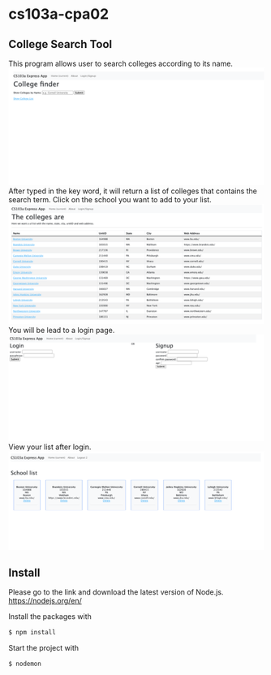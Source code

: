 # cs103a-cpa02

## College Search Tool

This program allows user to search colleges according to its name. 
<kbd><img src="https://github.com/Xinyu-Cheng/cs103a-cpa02/blob/main/media/screenshot/index.png"></kbd>
After typed in the key word, it will return a list of colleges that contains the search term. Click on the school you want to add to your list. 
<kbd><img src="https://github.com/Xinyu-Cheng/cs103a-cpa02/blob/main/media/screenshot/showSchools.png"></kbd>
You will be lead to a login page. 
<kbd><img src="https://github.com/Xinyu-Cheng/cs103a-cpa02/blob/main/media/screenshot/login.png"></kbd>
View your list after login. 
<kbd><img src="https://github.com/Xinyu-Cheng/cs103a-cpa02/blob/main/media/screenshot/schoolList.png"></kbd>


## Install

Please go to the link and download the latest version of Node.js.
https://nodejs.org/en/

Install the packages with

```sh
$ npm install
```

Start the project with 

```sh
$ nodemon
```